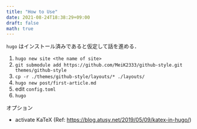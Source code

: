 ```yaml
---
title: "How to Use"
date: 2021-08-24T18:38:29+09:00
draft: false
math: true
---
```


`hugo` はインストール済みであると仮定して話を進める．

1. `hugo new site <the name of site>`
1. `git submodule add https://github.com/MeiK2333/github-style.git themes/github-style`
1. `cp -r ./themes/github-style/layouts/* ./layouts/`
1. `hugo new post/first-article.md`
1. edit `config.toml`
1. `hugo`

オプション

- activate KaTeX (Ref: https://blog.atusy.net/2019/05/09/katex-in-hugo/)